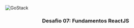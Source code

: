 <img alt="GoStack" src="https://storage.googleapis.com/golden-wind/bootcamp-gostack/header-desafios.png" />

<h3 align="center">
 Desafio 07: Fundamentos ReactJS
</h3>
